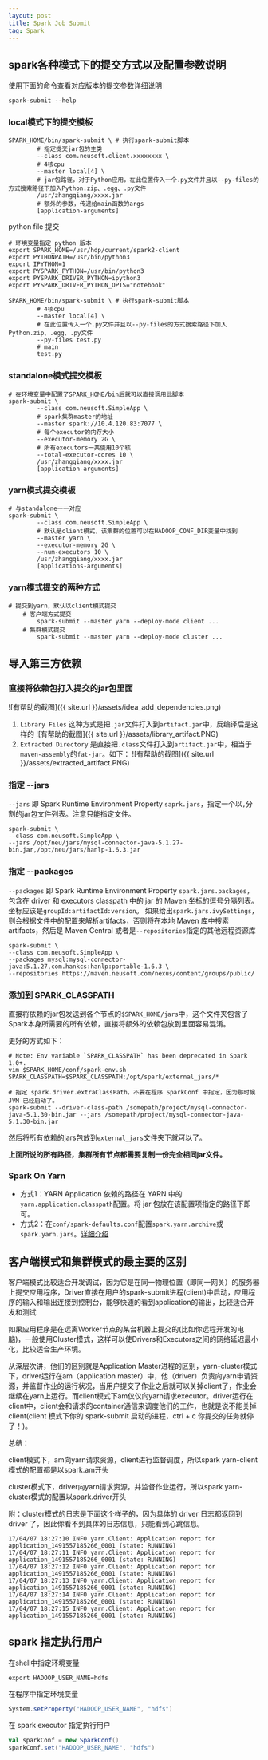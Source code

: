 ```yaml
---
layout: post
title: Spark Job Submit
tag: Spark
---
```


## spark各种模式下的提交方式以及配置参数说明
使用下面的命令查看对应版本的提交参数详细说明
```shell
spark-submit --help
```
### local模式下的提交模板
```shell
SPARK_HOME/bin/spark-submit \ # 执行spark-submit脚本
		# 指定提交jar包的主类
		--class com.neusoft.client.xxxxxxxx \ 
		# 4核cpu
		--master local[4] \ 
		# jar包路径，对于Python应用，在此位置传入一个.py文件并且以--py-files的方式搜索路径下加入Python.zip、.egg、.py文件
		/usr/zhangqiang/xxxx.jar 
		# 额外的参数，传递给main函数的args
		[application-arguments]
```

python file 提交
```shell
# 环境变量指定 python 版本
export SPARK_HOME=/usr/hdp/current/spark2-client
export PYTHONPATH=/usr/bin/python3
export IPYTHON=1
export PYSPARK_PYTHON=/usr/bin/python3
export PYSPARK_DRIVER_PYTHON=ipython3
export PYSPARK_DRIVER_PYTHON_OPTS="notebook"

SPARK_HOME/bin/spark-submit \ # 执行spark-submit脚本
		# 4核cpu
		--master local[4] \ 
		# 在此位置传入一个.py文件并且以--py-files的方式搜索路径下加入Python.zip、.egg、.py文件
		--py-files test.py
		# main
		test.py
```
### standalone模式提交模板
```shell
# 在环境变量中配置了SPARK_HOME/bin后就可以直接调用此脚本
spark-submit \ 
		--class com.neusoft.SimpleApp \
		# spark集群master的地址
		--master spark://10.4.120.83:7077 \ 
		# 每个executor的内存大小
		--executor-memory 2G \	
		# 所有executors一共使用10个核
		--total-executor-cores 10 \ 
		/usr/zhangqiang/xxxx.jar
		[application-arguments]
```
### yarn模式提交模板
```shell
# 与standalone一一对应
spark-submit \
		--class com.neusoft.SimpleApp \
		# 默认是client模式，该集群的位置可以在HADOOP_CONF_DIR变量中找到
		--master yarn \
		--executor-memory 2G \
		--num-executors 10 \
		/usr/zhangqiang/xxxx.jar
		[applications-arguments]
```
### yarn模式提交的两种方式
```shell
# 提交到yarn，默认以client模式提交
	# 客户端方式提交
		spark-submit --master yarn --deploy-mode client ...
	# 集群模式提交
		spark-submit --master yarn --deploy-mode cluster ...
```
## 导入第三方依赖
### 直接将依赖包打入提交的jar包里面
![有帮助的截图]({{ site.url }}/assets/idea_add_dependencies.png)

1. `Library Files` 这种方式是把`.jar`文件打入到`artifact.jar`中，反编译后是这样的
![有帮助的截图]({{ site.url }}/assets/library_artifact.PNG)
2. `Extracted Directory` 是直接把`.class`文件打入到`artifact.jar`中，相当于`maven-assembly`的`fat-jar`。如下：
![有帮助的截图]({{ site.url }}/assets/extracted_artifact.PNG)

### 指定 --jars
`--jars` 即 Spark Runtime Environment Property `saprk.jars`，指定一个以`,`分割的jar包文件列表。注意只能指定文件。

```shell
spark-submit \
--class com.neusoft.SimpleApp \
--jars /opt/neu/jars/mysql-connector-java-5.1.27-bin.jar,/opt/neu/jars/hanlp-1.6.3.jar
```

### 指定 --packages
`--packages` 即 Spark Runtime Environment Property `spark.jars.packages`，包含在 driver 和 executors classpath 中的 jar 的 Maven 坐标的逗号分隔列表。 坐标应该是`groupId:artifactId:version`。 如果给出`spark.jars.ivySettings`，则会根据文件中的配置来解析artifacts，否则将在本地 Maven 库中搜索 artifacts，然后是 Maven Central 或者是`--repositories`指定的其他远程资源库 

```shell
spark-submit \
--class com.neusoft.SimpleApp \
--packages mysql:mysql-connector-java:5.1.27,com.hankcs:hanlp:portable-1.6.3 \
--repositories https://maven.neusoft.com/nexus/content/groups/public/                                                     
```

### 添加到 SPARK_CLASSPATH
直接将依赖的jar包发送到各个节点的`$SPARK_HOME/jars`中，这个文件夹包含了Spark本身所需要的所有依赖，直接将额外的依赖包放到里面容易混淆。

更好的方式如下：
```shell
# Note: Env variable `SPARK_CLASSPATH` has been deprecated in Spark 1.0+.
vim $SPARK_HOME/conf/spark-env.sh
SPARK_CLASSPATH=$SPARK_CLASSPATH:/opt/spark/external_jars/*

# 指定 spark.driver.extraClassPath，不要在程序 SparkConf 中指定，因为那时候 JVM 已经启动了。
spark-submit --driver-class-path /somepath/project/mysql-connector-java-5.1.30-bin.jar --jars /somepath/project/mysql-connector-java-5.1.30-bin.jar
```

然后将所有依赖的jars包放到`external_jars`文件夹下就可以了。

**上面所说的所有路径，集群所有节点都需要复制一份完全相同jar文件。**

### Spark On Yarn
* 方式1：YARN Application 依赖的路径在 YARN 中的`yarn.application.classpath`配置。将 jar 包放在该配置项指定的路径下即可。
* 方式2：在`conf/spark-defaults.conf`配置`spark.yarn.archive`或`spark.yarn.jars`。[详细介绍](http://spark.apache.org/docs/latest/running-on-yarn.html#preparations)

## 客户端模式和集群模式的最主要的区别
客户端模式比较适合开发调试，因为它是在同一物理位置（即同一网关）的服务器上提交应用程序，Driver直接在用户的spark-submit进程(client)中启动，应用程序的输入和输出连接到控制台，能够快速的看到application的输出，比较适合开发和测试

如果应用程序是在远离Worker节点的某台机器上提交的(比如你远程开发的电脑)，一般使用Cluster模式，这样可以使Drivers和Executors之间的网络延迟最小化，比较适合生产环境。

从深层次讲，他们的区别就是Application Master进程的区别，yarn-cluster模式下，driver运行在am（application master）中，他（driver）负责向yarn申请资源，并监督作业的运行状况，当用户提交了作业之后就可以关掉client了，作业会继续在yarn上运行。而client模式下am仅仅向yarn请求executor。driver运行在client中，client会和请求的container通信来调度他们的工作，也就是说不能关掉client(client 模式下你的 spark-submit 启动的进程，ctrl + c 你提交的任务就停了！)。

总结：			

client模式下，am向yarn请求资源，client进行监督调度，所以spark yarn-client模式的配置都是以spark.am开头

cluster模式下，driver向yarn请求资源，并监督作业运行，所以spark yarn-cluster模式的配置以spark.driver开头
			
附：cluster模式的日志是下面这个样子的，因为具体的 driver 日志都返回到 driver 了，因此你看不到具体的日志信息，只能看到心跳信息。
```console
17/04/07 18:27:10 INFO yarn.Client: Application report for application_1491557185266_0001 (state: RUNNING)
17/04/07 18:27:11 INFO yarn.Client: Application report for application_1491557185266_0001 (state: RUNNING)
17/04/07 18:27:12 INFO yarn.Client: Application report for application_1491557185266_0001 (state: RUNNING)
17/04/07 18:27:13 INFO yarn.Client: Application report for application_1491557185266_0001 (state: RUNNING)
17/04/07 18:27:14 INFO yarn.Client: Application report for application_1491557185266_0001 (state: RUNNING)
17/04/07 18:27:15 INFO yarn.Client: Application report for application_1491557185266_0001 (state: RUNNING)
```

## spark 指定执行用户
在shell中指定环境变量
```shell
export HADOOP_USER_NAME=hdfs
```

在程序中指定环境变量
```scala
System.setProperty("HADOOP_USER_NAME", "hdfs")
```

在 spark executor 指定执行用户
```scala
val sparkConf = new SparkConf()
sparkConf.set("HADOOP_USER_NAME", "hdfs")
```